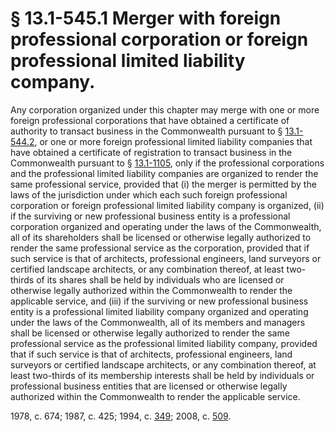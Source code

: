 # § 13.1-545.1 Merger with foreign professional corporation or foreign professional limited liability company.

<p>Any corporation organized under this chapter may merge with one or more foreign professional corporations that have obtained a certificate of authority to transact business in the Commonwealth pursuant to § <a href='http://law.lis.virginia.gov/vacode/13.1-544.2/'>13.1-544.2</a>, or one or more foreign professional limited liability companies that have obtained a certificate of registration to transact business in the Commonwealth pursuant to § <a href='http://law.lis.virginia.gov/vacode/13.1-1105/'>13.1-1105</a>, only if the professional corporations and the professional limited liability companies are organized to render the same professional service, provided that (i) the merger is permitted by the laws of the jurisdiction under which each such foreign professional corporation or foreign professional limited liability company is organized, (ii) if the surviving or new professional business entity is a professional corporation organized and operating under the laws of the Commonwealth, all of its shareholders shall be licensed or otherwise legally authorized to render the same professional service as the corporation, provided that if such service is that of architects, professional engineers, land surveyors or certified landscape architects, or any combination thereof, at least two-thirds of its shares shall be held by individuals who are licensed or otherwise legally authorized within the Commonwealth to render the applicable service, and (iii) if the surviving or new professional business entity is a professional limited liability company organized and operating under the laws of the Commonwealth, all of its members and managers shall be licensed or otherwise legally authorized to render the same professional service as the professional limited liability company, provided that if such service is that of architects, professional engineers, land surveyors or certified landscape architects, or any combination thereof, at least two-thirds of its membership interests shall be held by individuals or professional business entities that are licensed or otherwise legally authorized within the Commonwealth to render the applicable service.</p><p>1978, c. 674; 1987, c. 425; 1994, c. <a href='http://lis.virginia.gov/cgi-bin/legp604.exe?941+ful+CHAP0349'>349</a>; 2008, c. <a href='http://lis.virginia.gov/cgi-bin/legp604.exe?081+ful+CHAP0509'>509</a>.</p>